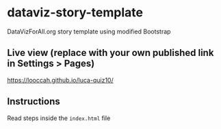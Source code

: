 # dataviz-story-template
DataVizForAll.org story template using modified Bootstrap

## Live view (replace with your own published link in Settings > Pages)
https://looccah.github.io/luca-quiz10/

## Instructions
Read steps inside the `index.html` file
